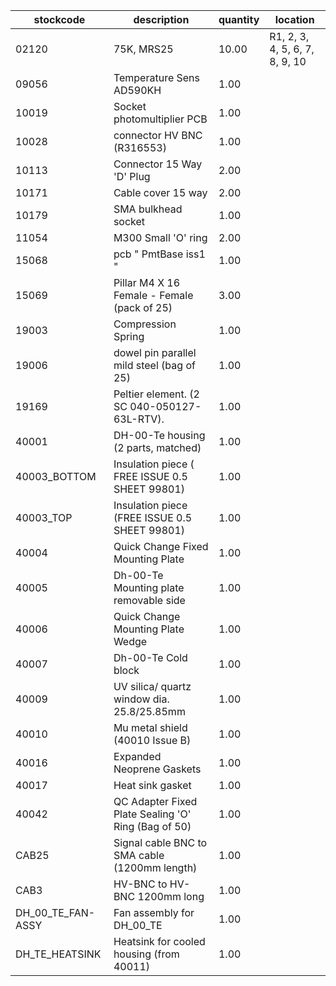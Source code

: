 |stockcode|description|quantity|location|
|---------|-----------|--------|--------|
|02120|75K, MRS25|10.00|R1, 2, 3, 4, 5, 6, 7, 8, 9, 10|
|09056|Temperature Sens AD590KH|1.00||
|10019|Socket photomultiplier PCB|1.00||
|10028|connector HV BNC (R316553)|1.00||
|10113|Connector 15 Way 'D' Plug|2.00||
|10171|Cable cover 15 way|2.00||
|10179|SMA bulkhead socket|1.00||
|11054|M300 Small 'O' ring|2.00||
|15068|pcb  " PmtBase iss1 "|1.00||
|15069|Pillar M4 X 16 Female - Female (pack of 25)|3.00||
|19003|Compression Spring|1.00||
|19006|dowel pin parallel mild steel (bag of 25)|1.00||
|19169|Peltier element. (2 SC 040-050127-63L-RTV).|1.00||
|40001|DH-00-Te housing (2 parts, matched)|1.00||
|40003_BOTTOM|Insulation piece ( FREE ISSUE  0.5  SHEET  99801)|1.00||
|40003_TOP|Insulation piece (FREE  ISSUE  0.5  SHEET 99801)|1.00||
|40004|Quick Change Fixed Mounting Plate|1.00||
|40005|Dh-00-Te Mounting plate removable side|1.00||
|40006|Quick Change Mounting Plate Wedge|1.00||
|40007|Dh-00-Te Cold block|1.00||
|40009|UV silica/ quartz window dia. 25.8/25.85mm|1.00||
|40010|Mu metal shield (40010 Issue B)|1.00||
|40016|Expanded Neoprene Gaskets|1.00||
|40017|Heat sink gasket|1.00||
|40042|QC Adapter Fixed Plate Sealing 'O' Ring (Bag of 50)|1.00||
|CAB25|Signal cable BNC to SMA cable (1200mm length)|1.00||
|CAB3|HV-BNC to HV-BNC 1200mm long|1.00||
|DH_00_TE_FAN-ASSY|Fan assembly for DH_00_TE|1.00||
|DH_TE_HEATSINK|Heatsink for cooled housing (from 40011)|1.00||
